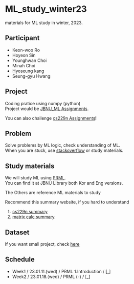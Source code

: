 # ML_study_winter23

materials for ML study in winter, 2023.

## Participant
- Keon-woo Ro
- Hoyeon Sin
- Younghwan Choi
- Minah Choi
- Hyoseung kang
- Seung-gyu Hwang

## Project
Coding pratice using numpy (python) \
Project would be [JBNU_ML Assignments]("https://github.com/JBIG-DL/ML_study_winter23/tree/main/Project/JBNU_ML%20Assignments").

You can also challenge [cs229n Assignments](https://github.com/JBIG-DL/ML_study_winter23/tree/main/Project/cs229n%20Assignmnets)!

## Problem
Solve problems by ML logic, check understanding of ML. \
When you are stuck, use [stackoverflow](https://stackoverflow.com) or study materials.

## Study materials
We will study ML using [PRML](https://github.com/JBIG-DL/ML_study_winter23/tree/main/PRML). \
You can find it at JBNU Library both Kor and Eng versions.


The Others are reference ML materials to study

Recommend this summary website, if you hard to understand
1. [cs229n summary](https://stanford.edu/~shervine/teaching, "cs229n summary")
2. [matrix calc summary](https://www.math.uwaterloo.ca/~hwolkowi, " matrix calc summary")

## Dataset
If you want small project, check [here](https://archive.ics.uci.edu/ml, "dataset UCI")

## Schedule
- Week1 / 23.01.11.(wed) / PRML 1.Introduction / [_]
- Week2 / 23.01.18.(wed) / PRML (-) / [_]

